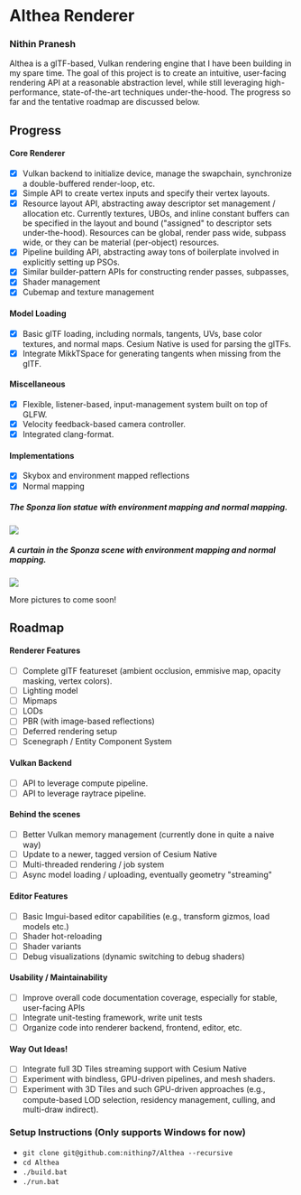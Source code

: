 # Althea Renderer

### Nithin Pranesh

Althea is a glTF-based, Vulkan rendering engine that I have been building in my spare time. The goal of this project is to create an intuitive, user-facing rendering API at a reasonable abstraction level, while still leveraging high-performance, state-of-the-art techniques under-the-hood. The progress so far and the tentative roadmap are discussed below.

## Progress
#### Core Renderer
- [x] Vulkan backend to initialize device, manage the swapchain, synchronize a double-buffered render-loop, etc.
- [x] Simple API to create vertex inputs and specify their vertex layouts. 
- [x] Resource layout API, abstracting away descriptor set management / allocation etc. Currently textures, UBOs, and inline constant buffers can be specified in the layout and bound ("assigned" to descriptor sets under-the-hood). Resources can be global, render pass wide, subpass wide, or they can be material (per-object) resources.
- [x] Pipeline building API, abstracting away tons of boilerplate involved in explicitly setting up PSOs.
- [x] Similar builder-pattern APIs for constructing render passes, subpasses, 
- [x] Shader management
- [x] Cubemap and texture management

#### Model Loading
- [x] Basic glTF loading, including normals, tangents, UVs, base color textures, and normal maps. Cesium Native is used for parsing the glTFs.
- [x] Integrate MikkTSpace for generating tangents when missing from the glTF.

#### Miscellaneous
- [x] Flexible, listener-based, input-management system built on top of GLFW.
- [x] Velocity feedback-based camera controller.
- [x] Integrated clang-format.

#### Implementations
- [x] Skybox and environment mapped reflections
- [x] Normal mapping

##### The Sponza lion statue with environment mapping and normal mapping.
![](https://github.com/nithinp7/Althea/blob/main/Screenshots/SponzaLion_EnvMapNormalMap.png)

##### A curtain in the Sponza scene with environment mapping and normal mapping.
![](https://github.com/nithinp7/Althea/blob/main/Screenshots/SponzaCurtain_EnvMapNormalMap.png)

More pictures to come soon!

## Roadmap
#### Renderer Features
- [ ] Complete glTF featureset (ambient occlusion, emmisive map, opacity masking, vertex colors). 
- [ ] Lighting model
- [ ] Mipmaps
- [ ] LODs
- [ ] PBR (with image-based reflections)
- [ ] Deferred rendering setup
- [ ] Scenegraph / Entity Component System

#### Vulkan Backend
- [ ] API to leverage compute pipeline.
- [ ] API to leverage raytrace pipeline.

#### Behind the scenes
- [ ] Better Vulkan memory management (currently done in quite a naive way)
- [ ] Update to a newer, tagged version of Cesium Native
- [ ] Multi-threaded rendering / job system
- [ ] Async model loading / uploading, eventually geometry "streaming"

#### Editor Features
- [ ] Basic Imgui-based editor capabilities (e.g., transform gizmos, load models etc.)
- [ ] Shader hot-reloading
- [ ] Shader variants
- [ ] Debug visualizations (dynamic switching to debug shaders)

#### Usability / Maintainability
- [ ] Improve overall code documentation coverage, especially for stable, user-facing APIs
- [ ] Integrate unit-testing framework, write unit tests
- [ ] Organize code into renderer backend, frontend, editor, etc.

#### Way Out Ideas!
- [ ] Integrate full 3D Tiles streaming support with Cesium Native
- [ ] Experiment with bindless, GPU-driven pipelines, and mesh shaders.
- [ ] Experiment with 3D Tiles and such GPU-driven approaches (e.g., compute-based LOD selection, residency management, culling, and multi-draw indirect). 

### Setup Instructions (Only supports Windows for now)
- `git clone git@github.com:nithinp7/Althea --recursive`
- `cd Althea`
- `./build.bat`
- `./run.bat`
